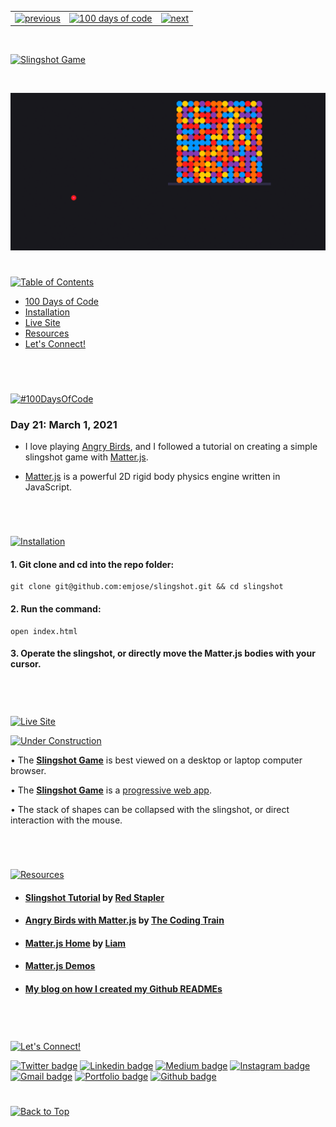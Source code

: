 <p id="header"><p>

<table><tr>
<td> <a href="https://github.com/emjose/kboard/#header"><img src="https://res.cloudinary.com/dn1e07eul/image/upload/v1659330996/Readme%20Headers/header-left_ctkix5.png" alt="previous" style="width: 200px;"/></a> </td>
<td> <a href="https://github.com/emjose/one-hundred/#header"><img src="https://res.cloudinary.com/dn1e07eul/image/upload/v1659330606/Readme%20Headers/header-center_bkbdbt.png" alt="100 days of code" style="width: 580px;"/></a> </td>
<td> <a href="https://github.com/emjose/toast-notifications/#header"><img src="https://res.cloudinary.com/dn1e07eul/image/upload/v1659330646/Readme%20Headers/header-right_eftaz9.png" alt="next" style="width: 200px;"/></a> </td>
</tr></table>

<br>

<p id="project-title"><p>

<a href=#table-of-contents>![Slingshot Game](https://res.cloudinary.com/dn1e07eul/image/upload/v1659385854/Readme%20Headers/inter-021-slingshot_ia2pwd.png)</a>

<br>

<a href="https://emjose.github.io/slingshot/">![Slingshot Game](Assets/preview-021-slingshot-game.png)</a>

#

<p id="table-of-contents"><p>

<a href=#table-of-contents>![Table of Contents](https://res.cloudinary.com/dn1e07eul/image/upload/v1659241355/Readme%20Headers/inter-toc_euxbbw.png)</a>

-   [100 Days of Code](#100days)
-   [Installation](#installation)
-   [Live Site](#live-site)
-   [Resources](#resources)
-   [Let's Connect!](#lets-connect)

<br>

#

<p id="100days"><p>

<a href=#100days>![#100DaysOfCode](https://res.cloudinary.com/dn1e07eul/image/upload/v1659389776/Readme%20Headers/inter-100hash_kjpgmt.png)</a>

### Day 21: March 1, 2021

-   I love playing <a href="https://www.angrybirds.com/">Angry Birds</a>, and I followed a tutorial on creating a simple slingshot game with <a href="https://brm.io/matter-js/">Matter.js</a>.

-   <a href="https://brm.io/matter-js/">Matter.js</a> is a powerful 2D rigid body physics engine written in JavaScript.

<br>

#

<p id="installation"><p>

<a href=#installation>![Installation](https://res.cloudinary.com/dn1e07eul/image/upload/v1659389842/Readme%20Headers/inter-installation_j9ixlq.png)</a>

#### 1. Git clone and cd into the repo folder:

```console
git clone git@github.com:emjose/slingshot.git && cd slingshot
```

#### 2. Run the command:

```console
open index.html
```

#### 3. Operate the slingshot, or directly move the Matter.js bodies with your cursor.

<br>

#

<p id="live-site"><p>

<a href="https://emjose.github.io/slingshot/">![Live Site](https://res.cloudinary.com/dn1e07eul/image/upload/v1659389947/Readme%20Headers/inter-live-site_ngkqcf.png)</a>

<a href="https://emjose.github.io/slingshot/">![Under Construction](Assets/021-slingshot.gif)</a>

• The **[Slingshot Game](https://emjose.github.io/slingshot/)** is best viewed on a desktop or laptop computer browser.

• The **[Slingshot Game](https://emjose.github.io/slingshot/)** is a [progressive web app](https://developer.mozilla.org/en-US/docs/Web/Progressive_web_apps).

• The stack of shapes can be collapsed with the slingshot, or direct interaction with the mouse.

<br>

#

<p id="resources"><p>

<a href=#resources>![Resources](https://res.cloudinary.com/dn1e07eul/image/upload/v1659314247/Readme%20Headers/inter-resources_ncevbw.png)</a>

-   #### [Slingshot Tutorial](https://youtu.be/PsL3iI61wl8) by [Red Stapler](https://www.youtube.com/channel/UCRthRrv06q1iOl86-tTKJhg)
-   #### [Angry Birds with Matter.js](https://youtu.be/TDQzoe9nslY) by [The Coding Train](https://www.youtube.com/channel/UCvjgXvBlbQiydffZU7m1_aw)
-   #### [Matter.js Home](https://brm.io/matter-js/) by [Liam](https://brm.io/)

-   #### [Matter.js Demos](https://brm.io/matter-js/demo/#mixed)

-   #### [My blog on how I created my Github READMEs](https://emmanueljose.medium.com/readme-a-makeover-story-b9c7be37a6de?sk=7ae6623d365409d875753e4604e42ffd)

<br>

#

<p id="lets-connect"><p>

<a href=#lets-connect>![Let's Connect!](https://res.cloudinary.com/dn1e07eul/image/upload/v1659314257/Readme%20Headers/inter-lets-connect_bv3kcd.png)</a>

<p><a href="https://twitter.com/Emmanuel_Labor"><img src="https://img.shields.io/badge/twitter-%231DA1F2.svg?&style=for-the-badge&logo=twitter&logoColor=white" height=30 width=90 alt="Twitter badge"></a> <a href="https://www.linkedin.com/in/emmanuelpjose/"><img src="https://img.shields.io/badge/linkedin-%230064e7.svg?&style=for-the-badge&logo=linkedin&logoColor=white" height=30 width=90 alt="Linkedin badge"></a> <a href="https://emmanueljose.medium.com/"><img src="https://img.shields.io/badge/medium-%238700f5.svg?&style=for-the-badge&logo=medium&logoColor=white" height=30 width=90 alt="Medium badge"></a> <a href="https://www.instagram.com/emmanuel_jose/"><img src="https://img.shields.io/badge/instagram-%23ff0077.svg?&style=for-the-badge&logo=instagram&logoColor=white" height=30 width=90 alt="Instagram badge"></a> <a href="mailto:emjose@gmail.com"><img src="https://img.shields.io/badge/gmail-%23fd1745.svg?&style=for-the-badge&logo=gmail&logoColor=white" height=30 width=90 alt="Gmail badge"></a> <a href="https://www.emmanuel-jose.com/"><img src="https://img.shields.io/badge/portfolio-%23FF0000.svg?&style=for-the-badge&logoColor=white" height=30 width=90 alt="Portfolio badge"></a> <a href="https://github.com/emjose"><img src="https://img.shields.io/badge/github-%23ff8e44.svg?&style=for-the-badge&logo=github&logoColor=white" height=30 width=90 alt="Github badge"></a></p>

#

<a href=#header>![Back to Top](https://res.cloudinary.com/dn1e07eul/image/upload/v1659314281/Readme%20Headers/inter-congrats_m4p3ck.png)</a>
